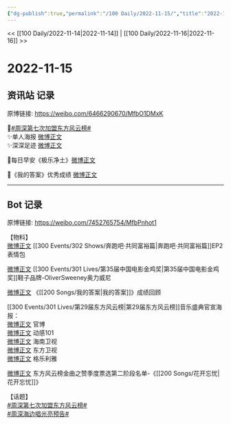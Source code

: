 ```yaml
---
{"dg-publish":true,"permalink":"/100 Daily/2022-11-15/","title":"2022-11-15","created":"2022-11-16T00:22:27.000+08:00","updated":"2023-01-09T17:24:38.027+08:00"}
---
```



<< [[100 Daily/2022-11-14\|2022-11-14]] | [[100 Daily/2022-11-16\|2022-11-16]] >>

# 2022-11-15

## 资讯站 记录

原博链接: https://weibo.com/6466290670/MfbO1DMxK

🌟[#周深第七次加盟东方风云榜#](https://s.weibo.com/weibo?q=%23%E5%91%A8%E6%B7%B1%E7%AC%AC%E4%B8%83%E6%AC%A1%E5%8A%A0%E7%9B%9F%E4%B8%9C%E6%96%B9%E9%A3%8E%E4%BA%91%E6%A6%9C%23)  
✨单人海报 [微博正文](https://m.weibo.cn/6466290670/4836032953983065)  
✨深深足迹 [微博正文](https://m.weibo.cn/6466290670/4836115879826782)

🌟每日早安《极乐净土》[微博正文](https://m.weibo.cn/6466290670/4835989635468812)

🌟《我的答案》优秀成绩 [微博正文](https://m.weibo.cn/6466290670/4836143712968271)

---
## Bot 记录

原博链接: https://weibo.com/7452765754/MfbPnhot1

【物料】  
[微博正文](http://weibo.com/5242381821/Mf7wegFbZ) [[300 Events/302 Shows/奔跑吧·共同富裕篇\|奔跑吧·共同富裕篇]]EP2表情包

[微博正文](http://weibo.com/6625576366/Mf8ZpCQdW) [[300 Events/301 Lives/第35届中国电影金鸡奖\|第35届中国电影金鸡奖]]鞋子品牌-OliverSweeney奥力威尼

[微博正文](http://weibo.com/5053469079/Mf9TviQmG) 《[[200 Songs/我的答案\|我的答案]]》成绩回顾

[[300 Events/301 Lives/第29届东方风云榜\|第29届东方风云榜]]音乐盛典官宣海报：  
[微博正文](http://weibo.com/7779932378/Mf7jQ169C) 官博  
[微博正文](http://weibo.com/1738376280/Mf7jQ4oZv) 动感101  
[微博正文](http://weibo.com/1752162633/Mf7kei7jd) 海南卫视  
[微博正文](http://weibo.com/1767910704/Mf7jQ4pSX) 东方卫视  
[微博正文](http://weibo.com/6215410930/Mf7E7BFOt) 格乐利雅

[微博正文](http://weibo.com/7779932378/Mf7w1m27S) 东方风云榜金曲之赞季度票选第二阶段名单-《[[200 Songs/花开忘忧\|花开忘忧]]》

【话题】  
[#周深第七次加盟东方风云榜#](https://s.weibo.com/weibo?q=%23%E5%91%A8%E6%B7%B1%E7%AC%AC%E4%B8%83%E6%AC%A1%E5%8A%A0%E7%9B%9F%E4%B8%9C%E6%96%B9%E9%A3%8E%E4%BA%91%E6%A6%9C%23)  
[#周深海边唱光亮预告#](https://s.weibo.com/weibo?q=%23%E5%91%A8%E6%B7%B1%E6%B5%B7%E8%BE%B9%E5%94%B1%E5%85%89%E4%BA%AE%E9%A2%84%E5%91%8A%23)
